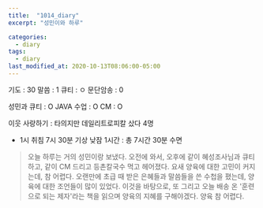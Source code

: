 ```yaml
---
title:  "1014_diary"
excerpt: "성민이와 하루"

categories:
  - diary
tags:
  - diary
last_modified_at: 2020-10-13T08:06:00-05:00
---
```


기도 : 30
말씀 : 1
큐티 : ㅇ
문단암송 : 0

성민과 큐티 : O
JAVA 수업 : O
CM : O


이웃 사랑하기 : 타의지만 데일리트로피칼 샀다 4명

-  1시 취침 7시 30분 기상 낮잠 1시간 : 총 7시간 30분 수면

> 오늘 하루는 거의 성민이랑 보냈다. 오전에 와서, 오후에 같이 혜성조사님과 큐티하고, 같이 CM 드리고 등촌칼국수 먹고 헤어졌다. 요새 양육에 대한 고민이 커지는데, 참 어렵다. 오랜만에 초급 때 받은 은혜들과 말씀들을 쓴 수첩을 폈는데, 양육에 대한 조언들이 많이 있었다. 이것을 바탕으로, 또 그리고 오늘 배송 온 '훈련으로 되는 제자'라는 책을 읽으며 양육의 지혜를 구해야겠다. 양육 참 어렵다.